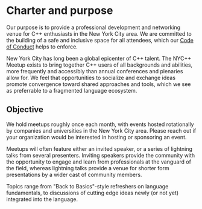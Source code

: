 # Charter and purpose

Our purpose is to provide a professional development and networking venue for
C++ enthusiasts in the New York City area. We are committed to the building of a
safe and inclusive space for all attendees, which our [Code of Conduct](
/policy/conduct.html) helps to enforce.

New York City has long been a global epicenter of C++ talent. The NYC++ Meetup
exists to bring together C++ users of all backgrounds and  abilities, more
frequently and accessibly than annual conferences and plenaries allow for. We
feel that opportunities to socialize and exchange ideas promote convergence
toward shared approaches and tools, which we see as preferrable to a fragmented
language ecosystem.

## Objective
We hold meetups roughly once each month, with events hosted rotationally by
companies and universities in the New York City area. Please reach out if your
organization would be interested in hosting or sponsoring an event.

Meetups will often feature either an invited speaker, or a series of lightning
talks from several presenters. Inviting speakers provide the community with the
opportunity to engage and learn from professionals at the vanguard of the field,
whereas lightning talks provide a venue for shorter form presentations by a
wider cast of community members.

Topics range from "Back to Basics"-style refreshers on
language fundamentals, to discussions of cutting edge ideas newly (or not yet)
integrated into the language.
